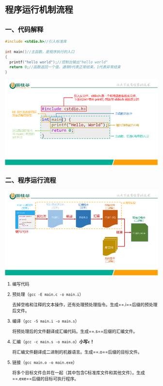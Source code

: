 # 程序运行机制流程

## 一、代码解释

```c
#include <stdio.h>//引入标准库

int main()//主函数，是程序执行的入口
{
  printf("hello world");//控制台输出"hello world"
  return 0;//函数返回一个值，通常0代表正常结束，1代表异常结束
}
```

<img src="./images/wps1.png" alt="img" style="zoom:80%;" />

## 二、程序运行流程

<img src="./images/wps2.png" alt="img" style="zoom:80%;" />

1. 编写代码

2. 预处理（`gcc -E main.c -o main.i`）

   去掉空格和注释的文本操作，还有处理预处理指令。生成==.i==后缀的预处理后文件。

3. 编译（`gcc -S main.i -o main.s`）

   将预处理后的文件翻译成汇编代码。生成==.s==后缀的汇编文件。

4. 汇编（`gcc -c main.s -o main.o`）**小写`c`！**

   将汇编文件翻译成二进制的机器语言。生成==.o==后缀的目标文件。

5. 链接（`gcc main.o -o main.exe`）

   将多个目标文件合并在一起（其中包含C标准库文件和其他文件）。生成==.exe==后缀的目标可执行程序。
